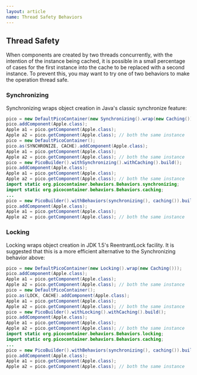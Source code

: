 ```yaml
---
layout: article
name: Thread Safety Behaviors
---
```


## Thread Safety

When components are created by two threads concurrently, with the intention of the instance being cached, it is possible in a small percentage of cases for the first instance into the cache to be replaced with a second instance. To prevent this, you may want to try one of two behaviors to make the operation thread safe.

### Synchronizing

Synchronizing wraps object creation in Java's classic <span class="style1">synchronize</span> feature:

```java
pico = new DefaultPicoContainer(new Synchronizing().wrap(new Caching()));
pico.addComponent(Apple.class);
Apple a1 = pico.getComponent(Apple.class);
Apple a2 = pico.getComponent(Apple.class); // both the same instance
pico = new DefaultPicoContainer();
pico.as(SYNCHRONIZE, CACHE).addComponent(Apple.class);
Apple a1 = pico.getComponent(Apple.class);
Apple a2 = pico.getComponent(Apple.class); // both the same instance
pico = new PicoBuilder().withSynchronizing().withCaching().build();
pico.addComponent(Apple.class);
Apple a1 = pico.getComponent(Apple.class);
Apple a2 = pico.getComponent(Apple.class); // both the same instance
import static org.picocontainer.behaviors.Behaviors.synchronizing;
import static org.picocontainer.behaviors.Behaviors.caching;
...
pico = new PicoBuilder().withBehaviors(synchronizing(), caching()).build();
pico.addComponent(Apple.class);
Apple a1 = pico.getComponent(Apple.class);
Apple a2 = pico.getComponent(Apple.class); // both the same instance
```

### Locking

Locking wraps object creation in JDK 1.5's ReentrantLock facility. It is suggested that this is a more efficient alternative to the <span class="style1">Synchronizing</span> behavior above:

```java
pico = new DefaultPicoContainer(new Locking().wrap(new Caching()));
pico.addComponent(Apple.class);
Apple a1 = pico.getComponent(Apple.class);
Apple a2 = pico.getComponent(Apple.class); // both the same instance
pico = new DefaultPicoContainer();
pico.as(LOCK, CACHE).addComponent(Apple.class);
Apple a1 = pico.getComponent(Apple.class);
Apple a2 = pico.getComponent(Apple.class); // both the same instance
pico = new PicoBuilder().withLocking().withCaching().build();
pico.addComponent(Apple.class);
Apple a1 = pico.getComponent(Apple.class);
Apple a2 = pico.getComponent(Apple.class); // both the same instance
import static org.picocontainer.behaviors.Behaviors.locking;
import static org.picocontainer.behaviors.Behaviors.caching;
...
pico = new PicoBuilder().withBehaviors(synchronizing(), caching()).build();
pico.addComponent(Apple.class);
Apple a1 = pico.getComponent(Apple.class);
Apple a2 = pico.getComponent(Apple.class); // both the same instance
```